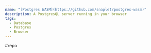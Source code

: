 ```yaml
---
name: "[Postgres WASM](https://github.com/snaplet/postgres-wasm)"
description: A PostgresQL server running in your browser
tags:
  - Database
  - Postgres
  - Browser
---
```

#repo